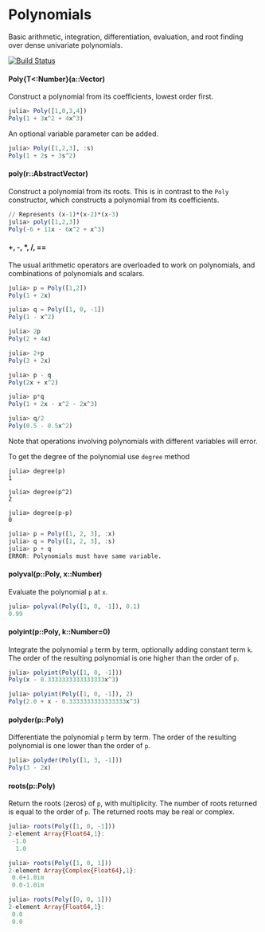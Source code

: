 # Polynomials

Basic arithmetic, integration, differentiation, evaluation, and root finding over dense univariate polynomials.

[![Build Status](https://travis-ci.org/Keno/Polynomials.jl.png?branch=master)](https://travis-ci.org/Keno/Polynomials.jl)

#### Poly{T<:Number}(a::Vector)
Construct a polynomial from its coefficients, lowest order first.
```julia
julia> Poly([1,0,3,4])
Poly(1 + 3x^2 + 4x^3)
```

An optional variable parameter can be added.
```julia
julia> Poly([1,2,3], :s)
Poly(1 + 2s + 3s^2)
```

#### poly(r::AbstractVector)
Construct a polynomial from its roots. This is in contrast to the `Poly` constructor, which constructs a polynomial from its coefficients.
```julia
// Represents (x-1)*(x-2)*(x-3)
julia> poly([1,2,3])
Poly(-6 + 11x - 6x^2 + x^3)
```

#### +, -, *, /, ==

The usual arithmetic operators are overloaded to work on polynomials, and combinations of polynomials and scalars.
```julia
julia> p = Poly([1,2])
Poly(1 + 2x)

julia> q = Poly([1, 0, -1])
Poly(1 - x^2)

julia> 2p
Poly(2 + 4x)

julia> 2+p
Poly(3 + 2x)

julia> p - q
Poly(2x + x^2)

julia> p*q
Poly(1 + 2x - x^2 - 2x^3)

julia> q/2
Poly(0.5 - 0.5x^2)
```

Note that operations involving polynomials with different variables will error.

To get the degree of the polynomial use `degree` method
```
julia> degree(p)
1

julia> degree(p^2)
2

julia> degree(p-p)
0
```

```julia
julia> p = Poly([1, 2, 3], :x)
julia> q = Poly([1, 2, 3], :s)
julia> p + q
ERROR: Polynomials must have same variable.
```

#### polyval(p::Poly, x::Number)
Evaluate the polynomial `p` at `x`.

```julia
julia> polyval(Poly([1, 0, -1]), 0.1)
0.99
```

#### polyint(p::Poly, k::Number=0)
Integrate the polynomial `p` term by term, optionally adding constant term `k`. The order of the resulting polynomial is one higher than the order of `p`.
```julia
julia> polyint(Poly([1, 0, -1]))
Poly(x - 0.3333333333333333x^3)

julia> polyint(Poly([1, 0, -1]), 2)
Poly(2.0 + x - 0.3333333333333333x^3)
```

#### polyder(p::Poly)
Differentiate the polynomial `p` term by term. The order of the resulting polynomial is one lower than the order of `p`.
```julia
julia> polyder(Poly([1, 3, -1]))
Poly(3 - 2x)
```

#### roots(p::Poly)
Return the roots (zeros) of `p`, with multiplicity. The number of roots returned is equal to the order of `p`. The returned roots may be real or complex.

```julia
julia> roots(Poly([1, 0, -1]))
2-element Array{Float64,1}:
 -1.0
  1.0

julia> roots(Poly([1, 0, 1]))
2-element Array{Complex{Float64},1}:
 0.0+1.0im
 0.0-1.0im

julia> roots(Poly([0, 0, 1]))
2-element Array{Float64,1}:
 0.0
 0.0
```
